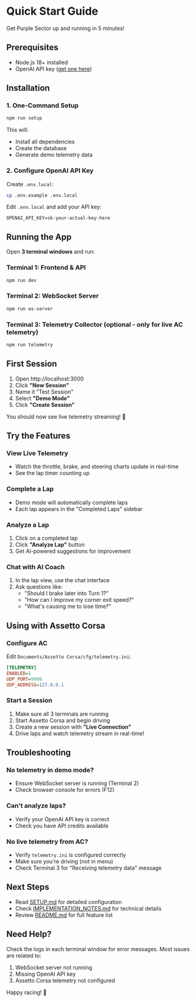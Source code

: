 # Quick Start Guide

Get Purple Sector up and running in 5 minutes!

## Prerequisites

- Node.js 18+ installed
- OpenAI API key ([get one here](https://platform.openai.com/api-keys))

## Installation

### 1. One-Command Setup

```bash
npm run setup
```

This will:
- Install all dependencies
- Create the database
- Generate demo telemetry data

### 2. Configure OpenAI API Key

Create `.env.local`:

```bash
cp .env.example .env.local
```

Edit `.env.local` and add your API key:

```env
OPENAI_API_KEY=sk-your-actual-key-here
```

## Running the App

Open **3 terminal windows** and run:

### Terminal 1: Frontend & API
```bash
npm run dev
```

### Terminal 2: WebSocket Server
```bash
npm run ws-server
```

### Terminal 3: Telemetry Collector (optional - only for live AC telemetry)
```bash
npm run telemetry
```

## First Session

1. Open http://localhost:3000
2. Click **"New Session"**
3. Name it "Test Session"
4. Select **"Demo Mode"**
5. Click **"Create Session"**

You should now see live telemetry streaming! 🎉

## Try the Features

### View Live Telemetry
- Watch the throttle, brake, and steering charts update in real-time
- See the lap timer counting up

### Complete a Lap
- Demo mode will automatically complete laps
- Each lap appears in the "Completed Laps" sidebar

### Analyze a Lap
1. Click on a completed lap
2. Click **"Analyze Lap"** button
3. Get AI-powered suggestions for improvement

### Chat with AI Coach
1. In the lap view, use the chat interface
2. Ask questions like:
   - "Should I brake later into Turn 1?"
   - "How can I improve my corner exit speed?"
   - "What's causing me to lose time?"

## Using with Assetto Corsa

### Configure AC

Edit `Documents/Assetto Corsa/cfg/telemetry.ini`:

```ini
[TELEMETRY]
ENABLED=1
UDP_PORT=9996
UDP_ADDRESS=127.0.0.1
```

### Start a Session

1. Make sure all 3 terminals are running
2. Start Assetto Corsa and begin driving
3. Create a new session with **"Live Connection"**
4. Drive laps and watch telemetry stream in real-time!

## Troubleshooting

### No telemetry in demo mode?
- Ensure WebSocket server is running (Terminal 2)
- Check browser console for errors (F12)

### Can't analyze laps?
- Verify your OpenAI API key is correct
- Check you have API credits available

### No live telemetry from AC?
- Verify `telemetry.ini` is configured correctly
- Make sure you're driving (not in menu)
- Check Terminal 3 for "Receiving telemetry data" message

## Next Steps

- Read [SETUP.md](SETUP.md) for detailed configuration
- Check [IMPLEMENTATION_NOTES.md](IMPLEMENTATION_NOTES.md) for technical details
- Review [README.md](README.md) for full feature list

## Need Help?

Check the logs in each terminal window for error messages. Most issues are related to:
1. WebSocket server not running
2. Missing OpenAI API key
3. Assetto Corsa telemetry not configured

Happy racing! 🏁
